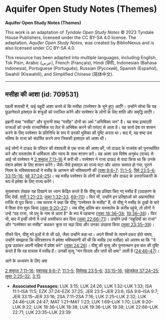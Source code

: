 # Aquifer Open Study Notes (Themes)

**Aquifer Open Study Notes (Themes)**

This work is an adaptation of *Tyndale Open Study Notes* © 2023 Tyndale House Publishers, licensed under the CC BY\-SA 4\.0 license. The adaptation, *Aquifer Open Study Notes*, was created by BiblioNexus and is also licensed under CC BY\-SA 4\.0\.

This resource has been adapted into multiple languages, including English, Tok Pisin, Arabic (عربي), French (Français), Hindi (हिंदी), Indonesian (Bahasa Indonesia), Portuguese (Português), Russian (Русский), Spanish (Español), Swahili (Kiswahili), and Simplified Chinese (简体中文).



--------------------------------

## मसीहा की आशा (id: 709531)

पहली शताब्दी में, कई यहूदी आशा करते थे कि मसीहा (परमेश्वर के चुने हुए) आएँगे। उन्होंने सोचा कि यह छुड़ानेवाले इस्राएल के शत्रुओं को पराजित करेंगे और परमेश्वर के लोगों के लिए शांति और समृद्धि लाएँगे।

इब्रानी शब्द "मसीहा" और यूनानी शब्द "मसीह" दोनों का अर्थ "अभिषिक्त जन" है। यह शब्द इस्राएली राजाओं को उनके राज्याभिषेक पर तेल से अभिषेक करने की परंपरा से आता है। यह कार्य देश पर शासन करने के लिए परमेश्वर के प्रतिनिधि के रूप में उनकी भूमिका की पुष्टि करता था। बाद में, यह शब्द उस भविष्य के राजा को संदर्भित करने लगा जिसकी इस्राएल को आशा थी।

कई लोगों ने दाऊद के परिवार की वंशावली से एक राजा की आशा की, जो दाऊद के राजवंश को पुनर्स्थापित करें और यरूशलेम में धार्मिकता और न्याय के साथ शासन करें। यह आशा उस विशेष अनुबंध (वाचा) से आई जो परमेश्वर ने [2 शमूएल 7:11–16](https://ref.ly/2Sam7:11-2Sam7:16) में करी थी। परमेश्वर ने राजा दाऊद से वादा किया था कि उनके वंशज हमेशा के लिए शासन करेंगे। जैसे\-जैसे इस्राएल का राज्य घटा और अंततः समाप्त हो गया, पुराने नियम के भविष्यवक्ताओं ने मसीह के आगमन की भविष्यवाणी की ([यशा 9:6–7](https://ref.ly/Isa9:6-Isa9:7); [11:1–5](https://ref.ly/Isa11:1-Isa11:5); [यिर्म 23:5–6](https://ref.ly/Jer23:5-Jer23:6); [33:15–16](https://ref.ly/Jer33:15-Jer33:16); [यहे 37:24–25](https://ref.ly/Ezek37:24-Ezek37:25))। यह मसीह परमेश्वर के लोगों को बचाएंगे और दाऊद के उत्तराधिकारी के रूप में हमेशा के लिए राज्य करेंगे।

सुसमाचार लेखक यह दिखाने पर ध्यान केंद्रित करते हैं कि यीशु वह प्रतिज्ञा किए गए मसीह हैं (उदाहरण के लिए देखें, [मत्ती 1:21–23](https://ref.ly/Matt1:21-Matt1:23); [लूका 1:32–33](https://ref.ly/Luke1:32-Luke1:33), [69–70](https://ref.ly/Luke1:69-Luke1:70))। फिर भी, उन्होंने इन प्रतिज्ञाओं को अप्रत्याशित तरीके से पूरा किया। जब पतरस ने कहा कि यीशु “परमेश्वर के मसीह” हैं, तो यीशु ने मसीह के दुखों के बारे में शिक्षा देना शुरू किया ([लूका 9:20–22](https://ref.ly/Luke9:20-Luke9:22))। जब यीशु अंतिम बार यरूशलेम के करीब पहुंचे, तो लोगों ने उन्हें "वह राजा, जो प्रभु के नाम से आता है" के रूप में पहचाना ([लूका 18:36–38](https://ref.ly/Luke18:36-Luke18:38); [19:36–38](https://ref.ly/Luke19:36-Luke19:38))। फिर भी, बाद में इन्हीं लोगों ने उन्हें अस्वीकार कर दिया ([लूका 22:66–71](https://ref.ly/Luke22:66-Luke22:71))। उन्होंने उन्हें “यहूदियों का राजा” और “परमेश्वर का मसीह” कहकर क्रूस पर चढ़ा दिया और उनका उपहास किया ([लूका 23:35–39](https://ref.ly/Luke23:35-Luke23:39))।

तीसरे दिन, यीशु मरे हुओं में से जी उठे, जैसा उन्होंने कहा था। अपने शिष्यों के सामने प्रकट होते समय, उन्होंने समझाया कि पवित्रशास्त्र ने हमेशा भविष्यवाणी की थी कि मसीह (या मसीहा) को अवश्य था कि "ये दुःख उठाकर अपनी महिमा में प्रवेश करे" ([लूका 24:26](https://ref.ly/Luke24:26))। यीशु की मृत्यु और पुनरुत्थान इस बात की पुष्टि करते हैं कि वह वास्तव में मसीह हैं। उनकी मृत्यु "मन फिराव और पापों की क्षमा" लाती है ([24:46–47](https://ref.ly/Luke24:46-Luke24:47))।

आगे के अध्ययन के लिए अंश 

[2 शमूएल 7:11–16](https://ref.ly/2Sam7:11-2Sam7:16); [यशायाह 9:6–7](https://ref.ly/Isa9:6-Isa9:7); [11:1–5](https://ref.ly/Isa11:1-Isa11:5); [यिर्मयाह 23:5–6](https://ref.ly/Jer23:5-Jer23:6); [33:15–16](https://ref.ly/Jer33:15-Jer33:16); [यहेजकेल 37:24–25](https://ref.ly/Ezek37:24-Ezek37:25); [लूका 2:25–32](https://ref.ly/Luke2:25-Luke2:32); [3:15](https://ref.ly/Luke3:15)

* **Associated Passages:** LUK 3:15; LUK 24:26; LUK 1:32–LUK 1:33; ISA 11:1–ISA 11:5; EZK 37:24–EZK 37:25; JER 23:5–JER 23:6; ISA 9:6–ISA 9:7; JER 33:15–JER 33:16; 2SA 7:11–2SA 7:16; LUK 2:25–LUK 2:32; LUK 24:46–LUK 24:47; MAT 1:21–MAT 1:23; LUK 1:69–LUK 1:70; LUK 9:20–LUK 9:22; LUK 18:36–LUK 18:38; LUK 19:36–LUK 19:38; LUK 22:66–LUK 22:71; LUK 23:35–LUK 23:39

